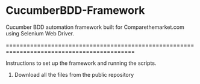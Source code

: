 # CucumberBDD-Framework
Cucumber BDD automation framework built for Comparethemarket.com using Selenium Web Driver.


===========================================================================================

Instructions to set up the framework and running the scripts.
1. Download all the files from the public repository

